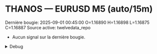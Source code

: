 # THANOS — EURUSD M5 (auto/15m)
Dernière bougie: 2025-09-01 00:45:00  O=1.16890  H=1.16898  L=1.16875  C=1.16887
Source active: twelvedata_repo

- Aucun signal sur la dernière bougie.

<details><summary>Debug</summary>

- TD_API_KEY manquant.

</details>